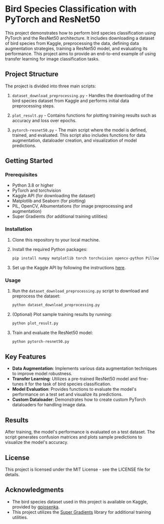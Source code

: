 # Bird Species Classification with PyTorch and ResNet50

This project demonstrates how to perform bird species classification using PyTorch and the ResNet50 architecture. It includes downloading a dataset of bird species from Kaggle, preprocessing the data, defining data augmentation strategies, training a ResNet50 model, and evaluating its performance. This project aims to provide an end-to-end example of using transfer learning for image classification tasks.

## Project Structure

The project is divided into three main scripts:

1. `dataset_download_preprocessing.py` - Handles the downloading of the bird species dataset from Kaggle and performs initial data preprocessing steps.

2. `plot_result.py` - Contains functions for plotting training results such as accuracy and loss over epochs.

3. `pytorch-resnet50.py` - The main script where the model is defined, trained, and evaluated. This script also includes functions for data augmentation, dataloader creation, and visualization of model predictions.

## Getting Started

### Prerequisites

- Python 3.8 or higher
- PyTorch and torchvision
- Kaggle API (for downloading the dataset)
- Matplotlib and Seaborn (for plotting)
- PIL, OpenCV, Albumentations (for image preprocessing and augmentation)
- Super Gradients (for additional training utilities)

### Installation

1. Clone this repository to your local machine.

2. Install the required Python packages:

   ```bash
   pip install numpy matplotlib torch torchvision opencv-python Pillow imutils super_gradients albumentations split-folders
   ```

3. Set up the Kaggle API by following the instructions [here](https://github.com/Kaggle/kaggle-api).

### Usage

1. Run the `dataset_download_preprocessing.py` script to download and preprocess the dataset:

   ```bash
   python dataset_download_preprocessing.py
   ```

2. (Optional) Plot sample training results by running:

   ```bash
   python plot_result.py
   ```

3. Train and evaluate the ResNet50 model:

   ```bash
   python pytorch-resnet50.py
   ```

## Key Features

- **Data Augmentation**: Implements various data augmentation techniques to improve model robustness.
- **Transfer Learning**: Utilizes a pre-trained ResNet50 model and fine-tunes it for the task of bird species classification.
- **Model Evaluation**: Provides functions to evaluate the model's performance on a test set and visualize its predictions.
- **Custom Dataloader**: Demonstrates how to create custom PyTorch dataloaders for handling image data.

## Results

After training, the model's performance is evaluated on a test dataset. The script generates confusion matrices and plots sample predictions to visualize the model's accuracy.

## License

This project is licensed under the MIT License - see the LICENSE file for details.

## Acknowledgments

- The bird species dataset used in this project is available on Kaggle, provided by [gpiosenka](https://www.kaggle.com/gpiosenka/100-bird-species).
- This project utilizes the [Super Gradients](https://supergradients.com/) library for additional training utilities.
